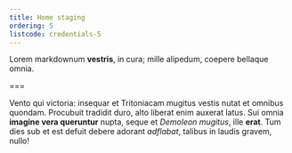 ```yaml
---
title: Home staging
ordering: 5
listcode: credentials-5
---
```


Lorem markdownum **vestris**, in cura; mille alipedum, coepere bellaque omnia.

===

Vento qui victoria: insequar et Tritoniacam mugitus vestis nutat et omnibus
quondam. Procubuit tradidit duro, alto liberat enim auxerat latus.
Sui omnia **imagine vera queruntur** nupta, seque et *Demoleon mugitus*, ille **erat**.
Tum dies sub et est defuit debere adorant *adflabat*, talibus in laudis gravem,
nullo!